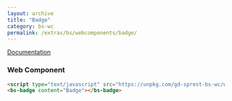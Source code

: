 ```yaml
---
layout: archive
title: "Badge"
category: bs-wc
permalink: /extras/bs/webcomponents/badge/
---
```

[Documentation](https://getbootstrap.com/docs/4.4/components/badge)

### Web Component

<script type="text/javascript" src="https://unpkg.com/gd-sprest-bs-wc/dist/gd-sprest-bs.js"></script>
<bs-badge content="Badge"></bs-badge>

```html
<script type="text/javascript" src="https://unpkg.com/gd-sprest-bs-wc/wc/dist/gd-sprest-bs.js"></script>
<bs-badge content="Badge"></bs-badge>
```